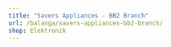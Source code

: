 ```yaml
---
title: "Savers Appliances - BB2 Branch"
url: /balanga/savers-appliances-bb2-branch/
shop: Elektronik
---
```

